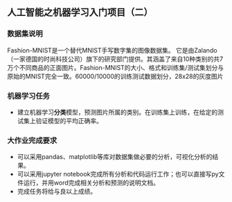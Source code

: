## 人工智能之机器学习入门项目（二）

### 数据集说明
Fashion-MNIST是一个替代MNIST手写数字集的图像数据集。 它是由Zalando（一家德国的时尚科技公司）旗下的研究部门提供。其涵盖了来自10种类别的共7万个不同商品的正面图片。Fashion-MNIST的大小、格式和训练集/测试集划分与原始的MNIST完全一致。60000/10000的训练测试数据划分，28x28的灰度图片

### 机器学习任务
- 建立机器学习**分类**模型，预测图片所属的类别。在训练集上训练，在给定的测试集上验证模型的平均正确率。

### 大作业完成要求
- 可以采用pandas、matplotlib等库对数据集做必要的分析，可视化分析的结果。
- 可以采用jupyter notebook完成所有分析和代码运行工作；也可以直接写py文件运行，并用word完成相关分析和预测的说明文档。
- 完成任务将给与良以上成绩。
